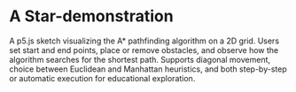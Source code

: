 # A Star-demonstration
A p5.js sketch visualizing the A* pathfinding algorithm on a 2D grid. Users set start and end points, place or remove obstacles, and observe how the algorithm searches for the shortest path.  Supports diagonal movement, choice between Euclidean and Manhattan heuristics, and both step-by-step or automatic execution for educational exploration.
